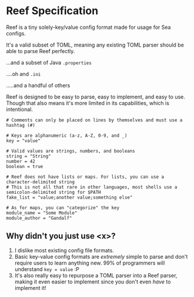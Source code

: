 # Reef Specification

Reef is a tiny solely-key/value config format made for usage for Sea configs.

It's a valid subset of TOML, meaning any existing TOML parser should be able to
parse Reef perfectly.

...and a subset of Java `.properties`

....oh and `.ini`

.....and a handful of others

Reef is designed to be easy to parse, easy to implement, and easy to use. Though
that also means it's more limited in its capabilities, which is intentional.

```reef
# Comments can only be placed on lines by themselves and must use a hashtag (#)

# Keys are alphanumeric (a-z, A-Z, 0-9, and _)
key = "value"

# Valid values are strings, numbers, and booleans
string = "String"
number = 42
boolean = true

# Reef does not have lists or maps. For lists, you can use a character-delimited string
# This is not all that rare in other languages, most shells use a semicolon-delimited string for $PATH
fake_list = "value;another value;something else"

# As for maps, you can "categorize" the key
module_name = "Some Module"
module_author = "Gandalf"
```

## Why didn't you just use &lt;x&gt;?

1. I dislike most existing config file formats.
2. Basic key-value config formats are _extremely_ simple to parse and don't
   require users to learn anything new. 99% of programmers will understand
   `key = value` :P
3. It's also really easy to repurpose a TOML parser into a Reef parser, making
   it even easier to implement since you don't even _have_ to implement it!
